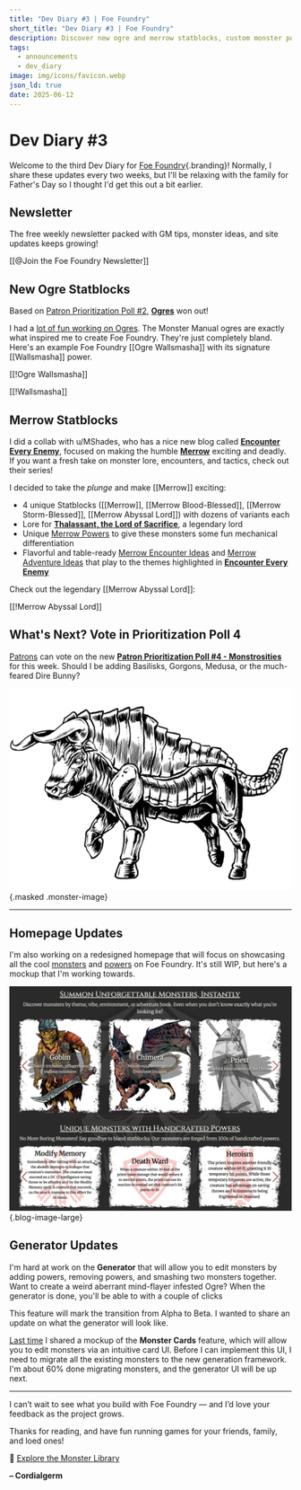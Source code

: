 ```yaml
---
title: "Dev Diary #3 | Foe Foundry"
short_title: "Dev Diary #3 | Foe Foundry"
description: Discover new ogre and merrow statblocks, custom monster powers, and a sneak peek at Foe Foundry’s upcoming monster generator. Read the latest dev diary and help shape what comes next!
tags:
  - announcements
  - dev_diary
image: img/icons/favicon.webp
json_ld: true
date: 2025-06-12
---
```


# Dev Diary #3

Welcome to the third Dev Diary for [Foe Foundry](../index.md){.branding}! Normally, I share these updates every two weeks, but I'll be relaxing with the family for Father's Day so I thought I'd get this out a bit earlier.

## Newsletter

The free weekly newsletter packed with GM tips, monster ideas, and site updates keeps growing!

[[@Join the Foe Foundry Newsletter]]

## New Ogre Statblocks

Based on [Patron Prioritization Poll #2](https://www.patreon.com/foefoundry), [**Ogres**](../monsters/ogre.md) won out!  

I had a [lot of fun working on Ogres](../blog/2025_06_08_ogres.md). The Monster Manual ogres are exactly what inspired me to create Foe Foundry. They're just completely bland. Here's an example Foe Foundry [[Ogre Wallsmasha]] with its signature [[Wallsmasha]] power.

[[!Ogre Wallsmasha]]

[[!Wallsmasha]]

## Merrow Statblocks

I did a collab with u/MShades, who has a nice new blog called [**Encounter Every Enemy**](https://encountereveryenemy.wordpress.com/), focused on making the humble [**Merrow**](../blog/2025_06_08_merrow.md) exciting and deadly. If you want a fresh take on monster lore, encounters, and tactics, check out their series!

I decided to take the *plunge* and make [[Merrow]] exciting:

- 4 unique Statblocks ([[Merrow]], [[Merrow Blood-Blessed]], [[Merrow Storm-Blessed]], [[Merrow Abyssal Lord]]) with dozens of variants each
- Lore for [**Thalassant, the Lord of Sacrifice**](../monsters/merrow.md#thallassant-the-lord-of-sacrifice), a legendary lord
- Unique [Merrow Powers](../powers/merrow.md) to give these monsters some fun mechanical differentiation
- Flavorful and table-ready [Merrow Encounter Ideas](../monsters/merrow.md#merrow-encounter-ideas) and [Merrow Adventure Ideas](../monsters/merrow.md#merrow-adventure-ideas) that play to the themes highlighted in [**Encounter Every Enemy**](https://encountereveryenemy.wordpress.com/)

Check out the legendary [[Merrow Abyssal Lord]]:

[[!Merrow Abyssal Lord]]

## What's Next? Vote in Prioritization Poll 4

[Patrons](../support.md) can vote on the new [**Patron Prioritization Poll #4 - Monstrosities**](https://www.patreon.com/posts/131284938) for this week. Should I be adding Basilisks, Gorgons, Medusa, or the much-feared Dire Bunny?

![Gorgon](../img/monsters/gorgon.webp){.masked .monster-image}

---

## Homepage Updates

I'm also working on a redesigned homepage that will focus on showcasing all the cool [monsters](../monsters/index.md) and [powers](../powers/all.md) on Foe Foundry. It's still WIP, but here's a mockup that I'm working towards.

![Dev Diary 3: redesigned home page](../img/blogs/dev_diary3_update.png){.blog-image-large}

## Generator Updates

I'm hard at work on the **Generator** that will allow you to edit monsters by adding powers, removing powers, and smashing two monsters together. Want to create a weird aberrant mind-flayer infested Ogre? When the generator is done, you'll be able to with a couple of clicks

This feature will mark the transition from Alpha to Beta. I wanted to share an update on what the generator will look like.

[Last time](../blog/2025_05_30_dev_diary2.md) I shared a mockup of the **Monster Cards** feature, which will allow you to edit monsters via an intuitive card UI. Before I can implement this UI, I need to migrate all the existing monsters to the new generation framework. I'm about 60% done migrating monsters, and the generator UI will be up next.

---

I can’t wait to see what you build with Foe Foundry — and I’d love your feedback as the project grows.

Thanks for reading, and have fun running games for your friends, family, and loed ones!

🧟 [Explore the Monster Library](../monsters/index.md)

**– Cordialgerm**